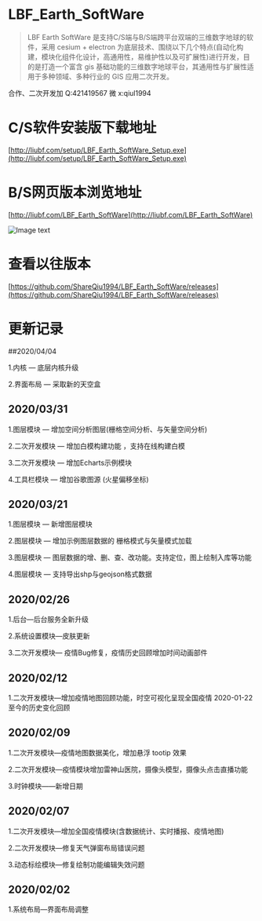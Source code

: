 # LBF_Earth_SoftWare

> LBF Earth SoftWare 是支持C/S端与B/S端跨平台双端的三维数字地球的软件，采用 cesium + electron 为底层技术、围绕以下几个特点(自动化构建，模块化组件化设计，高通用性，易维护性以及可扩展性)进行开发，目的是打造一个富含 gis 基础功能的三维数字地球平台，其通用性与扩展性适用于多种领域、多种行业的 GIS 应用二次开发。

合作、二次开发加 Q:421419567 微 x:qiul1994

# C/S软件安装版下载地址

[http://liubf.com/setup/LBF_Earth_SoftWare_Setup.exe](http://liubf.com/setup/LBF_Earth_SoftWare_Setup.exe)<br/>

# B/S网页版本浏览地址

[http://liubf.com/LBF_Earth_SoftWare](http://liubf.com/LBF_Earth_SoftWare)<br/>

![Image text](http://liubf.com/wp-content/uploads/2020/02/IMOSCKQBS7J_ICJ_S3N.jpg)<br/>

# 查看以往版本

[https://github.com/ShareQiu1994/LBF_Earth_SoftWare/releases](https://github.com/ShareQiu1994/LBF_Earth_SoftWare/releases)<br/>

# 更新记录

##2020/04/04

1.内核 — 底层内核升级

2.界面布局 — 采取新的天空盒

## 2020/03/31

1.图层模块 — 增加空间分析图层(栅格空间分析、与矢量空间分析)

2.二次开发模块 — 增加白模构建功能 ，支持在线构建白模

3.二次开发模块 — 增加Echarts示例模块

4.工具栏模块 — 增加谷歌图源 (火星偏移坐标)

## 2020/03/21

1.图层模块 — 新增图层模块

2.图层模块 — 增加示例图层数据的 栅格模式与矢量模式加载

3.图层模块 — 图层数据的增、删、查、改功能。支持定位，图上绘制入库等功能

4.图层模块 — 支持导出shp与geojson格式数据

## 2020/02/26

1.后台—后台服务全新升级

2.系统设置模块—皮肤更新

3.二次开发模块— 疫情Bug修复，疫情历史回顾增加时间动画部件

## 2020/02/12

1.二次开发模块—增加疫情地图回顾功能，时空可视化呈现全国疫情 2020-01-22 至今的历史变化回顾

## 2020/02/09

1.二次开发模块—疫情地图数据美化，增加悬浮 tootip 效果

2.二次开发模块—疫情模块增加雷神山医院，摄像头模型，摄像头点击直播功能

3.时钟模块——新增日期

## 2020/02/07

1.二次开发模块—增加全国疫情模块(含数据统计、实时播报、疫情地图)

2.二次开发模块—修复天气弹窗布局错误问题

3.动态标绘模块—修复绘制功能编辑失效问题

## 2020/02/02

1.系统布局—界面布局调整
